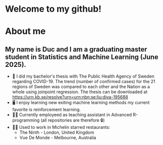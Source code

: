 # Welcome to my github!

# About me
## My name is Duc and I am a graduating master student in Statistics and Machine Learning (June 2025). 

- :scroll: I did my bachelor's thesis with The Public Health Agency of Sweden regarding COVID-19. The trend (number of confirmed cases) for the 21 regions of Sweden was compared to each other and the Nation as a whole using joinpoint regression. The thesis can be downloaded at https://urn.kb.se/resolve?urn=urn:nbn:se:liu:diva-195688 
- :desktop_computer: I enjoy learning new exiting machine learning methods my current favorite is reinforcement learning.
- :man_teacher: Currently employeed as teaching assistant in Advanced R-programming (all repositories are therefore :lock:)
- :man_cook: Used to work in Michelin starred restaurants:
  - The Ninth - London, United Kingdom
  - Vue De Monde - Melbourne, Australia
